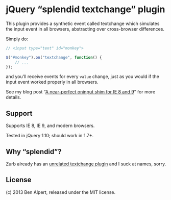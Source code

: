 # jQuery “splendid textchange” plugin

This plugin provides a synthetic event called textchange which simulates the input event in all browsers, abstracting over cross-browser differences.

Simply do:

```js
// <input type="text" id="monkey">

$("#monkey").on("textchange", function() {
    // ...
});
```

and you'll receive events for every `value` change, just as you would if the input event worked properly in all browsers.

See my blog post “[A near-perfect oninput shim for IE 8 and 9](http://benalpert.com/2013/06/18/a-near-perfect-oninput-shim-for-ie-8-and-9.html)” for more details.

## Support

Supports IE 8, IE 9, and modern browsers.

Tested in jQuery 1.10; should work in 1.7+.

## Why “splendid”?

Zurb already has an [unrelated textchange plugin](http://zurb.com/playground/jquery-text-change-custom-event) and I suck at names, sorry.

## License

(c) 2013 Ben Alpert, released under the MIT license.

